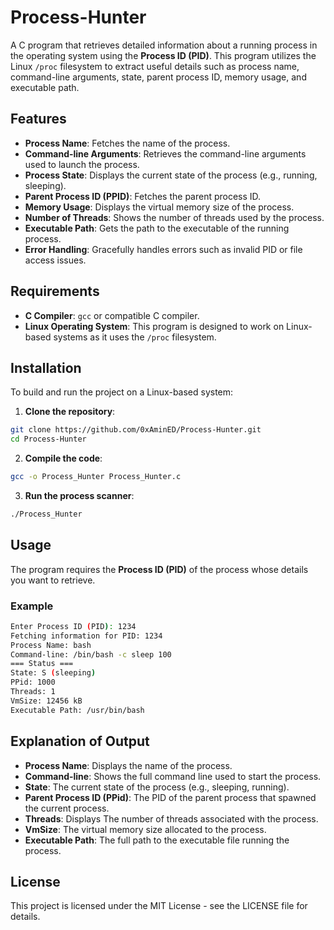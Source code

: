 # Process-Hunter

A C program that retrieves detailed information about a running process in the operating system using the **Process ID (PID)**. This program utilizes the Linux `/proc` filesystem to extract useful details such as process name, command-line arguments, state, parent process ID, memory usage, and executable path.

## Features

- **Process Name**: Fetches the name of the process.
- **Command-line Arguments**: Retrieves the command-line arguments used to launch the process.
- **Process State**: Displays the current state of the process (e.g., running, sleeping).
- **Parent Process ID (PPID)**: Fetches the parent process ID.
- **Memory Usage**: Displays the virtual memory size of the process.
- **Number of Threads**: Shows the number of threads used by the process.
- **Executable Path**: Gets the path to the executable of the running process.
- **Error Handling**: Gracefully handles errors such as invalid PID or file access issues.

## Requirements

- **C Compiler**: `gcc` or compatible C compiler.
- **Linux Operating System**: This program is designed to work on Linux-based systems as it uses the `/proc` filesystem.

## Installation

To build and run the project on a Linux-based system:

1. **Clone the repository**:
```bash
git clone https://github.com/0xAminED/Process-Hunter.git
cd Process-Hunter
```

2. **Compile the code**:
```bash
gcc -o Process_Hunter Process_Hunter.c
```
3. **Run the process scanner**:
```bash
./Process_Hunter
```

## Usage

The program requires the **Process ID (PID)** of the process whose details you want to retrieve.


### Example

```bash
Enter Process ID (PID): 1234
Fetching information for PID: 1234
Process Name: bash
Command-line: /bin/bash -c sleep 100
=== Status ===
State: S (sleeping)
PPid: 1000
Threads: 1
VmSize: 12456 kB
Executable Path: /usr/bin/bash
```


## Explanation of Output

- **Process Name**: Displays the name of the process.
- **Command-line**: Shows the full command line used to start the process.
- **State**: The current state of the process (e.g., sleeping, running).
- **Parent Process ID (PPid)**: The PID of the parent process that spawned the current process.
- **Threads**: Displays The number of threads associated with the process.
- **VmSize**: The virtual memory size allocated to the process.
- **Executable Path**: The full path to the executable file running the process.



## License
This project is licensed under the MIT License - see the LICENSE file for details.







